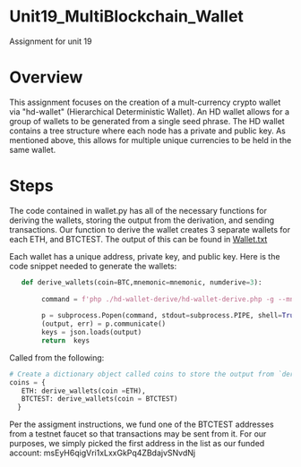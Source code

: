 # Unit19_MultiBlockchain_Wallet
Assignment for unit 19

# Overview
This assignment focuses on the creation of a mult-currency crypto wallet via "hd-wallet" (Hierarchical Deterministic Wallet). An HD wallet allows for a group of wallets to be generated from a single seed phrase.  The HD wallet contains a tree structure where each node has a private and public key. As mentioned above, this allows for multiple unique currencies to be held in the same wallet.

# Steps
The code contained in wallet.py has all of the necessary functions for deriving the wallets, storing the output from the derivation, and sending transactions.
Our function to derive the wallet creates 3 separate wallets for each ETH, and BTCTEST.  The output of this can be found in [Wallet.txt](https://github.com/msvt37/Unit19_MultiBlockchain_Wallet/blob/55d9fdaccde091a5a051d1acf907fb0dd7b07e18/wallet.txt)

Each wallet has a unique address, private key, and public key.
Here is the code snippet needed to generate the wallets:

```Python
   def derive_wallets(coin=BTC,mnemonic=mnemonic, numderive=3):
   
        command = f'php ./hd-wallet-derive/hd-wallet-derive.php -g --mnemonic="{mnemonic}" --numderive={numderive} --coin="{coin}" --format=json' 
    
        p = subprocess.Popen(command, stdout=subprocess.PIPE, shell=True)
        (output, err) = p.communicate()
        keys = json.loads(output)
        return  keys
  ```

Called from the following:
```Python
# Create a dictionary object called coins to store the output from `derive_wallets`.
coins = {
   ETH: derive_wallets(coin =ETH),
   BTCTEST: derive_wallets(coin = BTCTEST)
  }
```
Per the assigment instructions, we fund one of the BTCTEST addresses from a testnet faucet so that transactions may be sent from it.  For our purposes, we simply picked the first address in the list as our funded account: msEyH6qigVri1xLxxGkPq4ZBdajvSNvdNj
